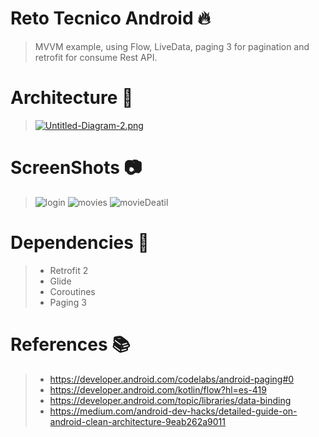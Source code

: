 # Reto Tecnico Android :fire:
> MVVM example, using Flow, LiveData, paging 3 for pagination and retrofit for consume Rest API.
# Architecture :onion:
>[![Untitled-Diagram-2.png](https://i.postimg.cc/WbLG200z/Untitled-Diagram-2.png)](https://postimg.cc/dD6k6kHc)
# ScreenShots :camera:
> ![login](https://i.postimg.cc/xC30k2BZ/login.png)
> ![movies](https://i.postimg.cc/Vvsznh8k/moviedetail.png)
> ![movieDeatil](https://i.postimg.cc/1XWsHKmc/movies.png)
# Dependencies :elephant:
>- Retrofit 2
>- Glide
>- Coroutines
>- Paging 3
# References :books:
>- https://developer.android.com/codelabs/android-paging#0
>- https://developer.android.com/kotlin/flow?hl=es-419
>- https://developer.android.com/topic/libraries/data-binding 
>- https://medium.com/android-dev-hacks/detailed-guide-on-android-clean-architecture-9eab262a9011

